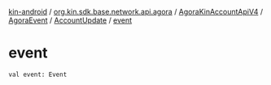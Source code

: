 [kin-android](../../../../index.md) / [org.kin.sdk.base.network.api.agora](../../../index.md) / [AgoraKinAccountApiV4](../../index.md) / [AgoraEvent](../index.md) / [AccountUpdate](index.md) / [event](./event.md)

# event

`val event: Event`